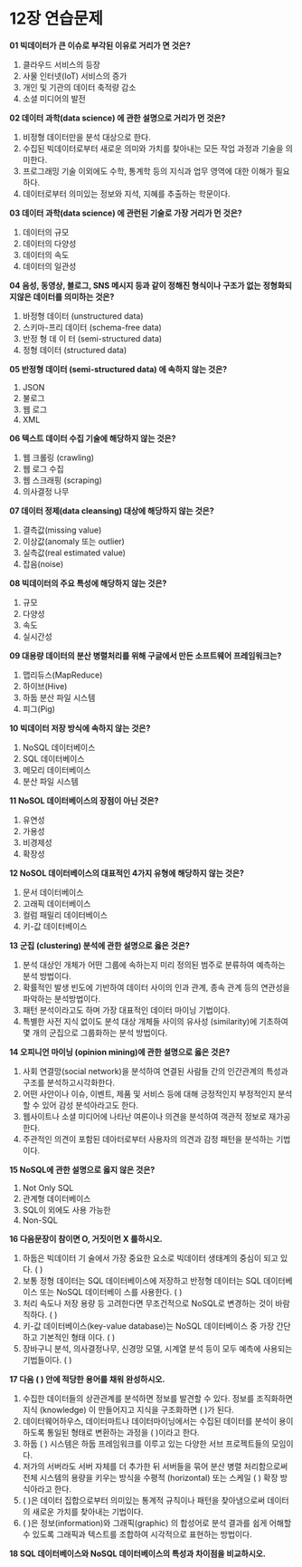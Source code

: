 # 12장 연습문제

**01 빅데이터가 큰 이슈로 부각된 이유로 거리가 면 것은?**

1. 클라우드 서비스의 등장
2. 사물 인터넷(IoT) 서비스의 증가
3. 개인 및 기관의 데이터 축적량 감소
4. 소셜 미디어의 발전

**02 데이터 과학(data science) 에 관한 설명으로 거리가 먼 것은?**

1. 비정형 데이터만을 분석 대상으로 한다.
2. 수집된 빅데이터로부터 새로운 의미와 가치를 찾아내는 모든 작업 과정과 기술을 의미한다.
3. 프로그래밍 기술 이외에도 수학, 통계학 등의 지식과 업무 영역에 대한 이해가 필요하다.
4. 데이터로부터 의미있는 정보와 지석, 지혜를 추출하는 학문이다.

**03 데이터 과학(data science) 에 관런된 기술로 가장 거리가 먼 것은?**

1. 데이터의 규모
2. 데이터의 다양성
3. 데이터의 속도
4. 데이터의 일관성

**04 음성, 동영상, 블로그, SNS 메시지 등과 같이 정해진 형식이나 구조가 없는 정형화되지않은 데이터를 의미하는 것은?**

1. 바정형 데이터 (unstructured data)
2. 스키마-프리 데이터 (schema-free data)
3. 반정 형 데 이 터 (semi-structured data)
4. 정형 데이터 (structured data)

**05 반정형 데이터 (semi-structured data) 에 속하지 않는 것은?**

1. JSON
2. 불로그
3. 웹 로그
4. XML

**06 텍스트 데이터 수집 기술에 해당하지 않는 것은?**

1. 웹 크롤링 (crawling)
2. 웹 로그 수집
3. 웹 스크래핑 (scraping)
4. 의사결정 나무

**07 데이터 정제(data cleansing) 대상에 해당하지 않는 것은?**

1. 결측값(missing value)
2. 이상값(anomaly 또는 outlier)
3. 실측값(real estimated value)
4. 잡음(noise)

**08 빅데이터의 주요 특성에 해당하지 않는 것은?**

1. 규모
2. 다양성
3. 속도
4. 실시간성

**09 대용량 데이터의 분산 병렬처리를 위해 구글에서 만든 소프트웨어 프레임워크는?**

1. 맵리듀스(MapReduce)
2. 하이브(Hive)
3. 하둡 분산 파일 시스템
4. 피그(Pig)

**10 빅데이터 저장 방식에 속하지 않는 것은?**

1. NoSQL 데이터베이스
2. SQL 데이터베이스
3. 메모리 데이터베이스
4. 분산 파일 시스템

**11 NoSOL 데이터베이스의 장점이 아닌 것은?**

1. 유연성
2. 가용성
3. 비경제성
4. 확장성

**12 NoSOL 데이터베이스의 대표적인 4가지 유형에 해당하지 않는 것은?**

1. 문서 데이터베이스
2. 고래픽 데이터베이스
3. 컬럼 패밀리 데이터베이스
4. 키-값 데이터베이스

**13 군집 (clustering) 분석에 관한 설명으로 옳은 것은?**

1. 분석 대상인 개체가 어떤 그룹에 속하는지 미리 정의된 범주로 분류하여 예측하는 분석 방법이다.
2. 확률적인 발생 빈도에 기반하여 데이터 사이의 인과 관계, 종속 관계 등의 연관성을 파악하는 분석방법이다.
3. 패턴 분석이라고도 하며 가장 대표적인 데이터 마이닝 기법이다.
4. 특별한 사전 지식 없이도 분석 대상 개체들 사이의 유사성 (similarity)에 기초하여 몇 개의 군집으로 그룹화하는 분석 방법이다.

**14 오피니언 마이닝 (opinion mining)에 관한 설명으로 옳은 것은?**

1. 사회 연결망(social network)을 분석하여 연결된 사람들 간의 인간관계의 특성과 구조를 분석하고시각화한다.
2. 어떤 사안이나 이슈, 이벤트, 제품 및 서비스 등에 대해 긍정적인지 부정적인지 분석할 수 있어 감성 분석아라고도 한다.
3. 웹사이트나 소셜 미디어에 나타난 여론이나 의견을 분석하여 객관적 정보로 재가공한다.
4. 주관적인 의견이 포함된 데아터로부터 사용자의 의견과 감정 패턴을 분석하는 기법이다.

**15 NoSQL에 관한 설명으로 옳지 않은 것은?**

1. Not Only SQL
2. 관계형 데이터베이스
3. SQL이 외에도 사용 가능한
4. Non-SQL

**16 다음문장이 참이면 O, 거짓이먼 X 를하시오.**

1. 하둡은 빅데이터 기 술에서 가장 중요한 요소로 빅데이터 생태계의 중심이 되고 있다. ( )
2. 보통 정형 데이터는 SQL 데이터베이스에 저장하고 반정형 데이터는 SQL 데이터베이스 또는 NoSQL 데이터베이 스를 사용한다. ( )
3. 처리 속도나 저장 용량 등 고려한다면 무조건적으로 NoSQL로 변경하는 것이 바람직하다. ( )
4. 키-값 데이터베이스(key-value database)는 NoSQL 데이터베이스 중 가장 간단하고 기본적인 형태 이다. ( )
5. 장바구니 분석, 의사결정나무, 신경망 모델, 시계열 분석 등이 모두 예측에 사용되는 기법들이다. ( )

**17 다음 ( ) 안에 적당한 용어를 채워 완성하시오.**

1. 수집한 데이터들의 상관관계를 분석하면 정보를 발견할 수 있다. 정보를 조직화하면 지식 (knowledge) 이 만들어지고 지식을 구조화하면 ( )가 된다.
2. 데이터웨어하우스, 데이터마트나 데이터마이닝에서는 수집된 데이터를 분석이 용이하도록 통일된 형태로 변환하는 과정을 ( )이라고 한다.
3. 하둡 ( ) 시스템은 하둡 프레임워크를 이루고 있는 다양한 서브 프로젝트들의 모임이다.
4. 저가의 서버라도 서버 자체를 더 추가한 뒤 서버들을 묶어 분산 병렬 처리함으로써 전체 시스템의 용량을 키우는 방식을 수평적 (horizontal) 또는 스케일 ( ) 확장 방식아라고 한다.
5. ( )은 데이터 집합으로부터 의미있는 통계적 규칙이나 패턴을 찾아냄으로써 데이터의 새로운 가치를 찾아내는 기법이다.
6. ( )은 정보(information)와 그래픽(graphic) 의 합성어로 분석 결과를 쉽게 어해할 수 있도록 그래픽과 텍스트를 조합하여 시각적으로 표현하는 방법이다.

**18 SQL 데이터베이스와 NoSQL 데이터베이스의 특성과 차이점을 비교하시오.**




